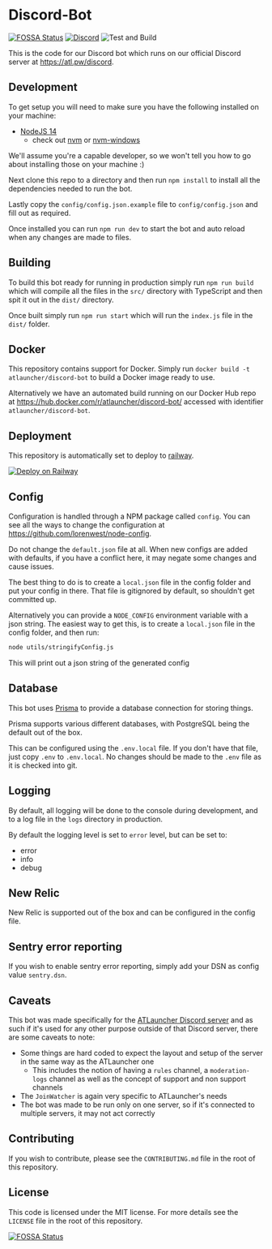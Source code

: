 # Discord-Bot

[![FOSSA Status](https://app.fossa.io/api/projects/git%2Bgithub.com%2FATLauncher%2Fdiscord-bot.svg?type=shield)](https://app.fossa.io/projects/git%2Bgithub.com%2FATLauncher%2Fdiscord-bot?ref=badge_shield)
[![Discord](https://discordapp.com/api/guilds/117047818136322057/embed.png?style=shield)](https://atl.pw/discordfromgithub)
![Test and Build](https://github.com/ATLauncher/discord-bot/workflows/Test%20and%20Build/badge.svg?branch=master)

This is the code for our Discord bot which runs on our official Discord server at <https://atl.pw/discord>.

## Development

To get setup you will need to make sure you have the following installed on your machine:

-   [NodeJS 14](https://nodejs.org/en/download/)
    -   check out [nvm](https://github.com/creationix/nvm) or [nvm-windows](https://github.com/coreybutler/nvm-windows)

We'll assume you're a capable developer, so we won't tell you how to go about installing those on your machine :)

Next clone this repo to a directory and then run `npm install` to install all the dependencies needed to run the bot.

Lastly copy the `config/config.json.example` file to `config/config.json` and fill out as required.

Once installed you can run `npm run dev` to start the bot and auto reload when any changes are made to files.

## Building

To build this bot ready for running in production simply run `npm run build` which will compile all the files in the
`src/` directory with TypeScript and then spit it out in the `dist/` directory.

Once built simply run `npm run start` which will run the `index.js` file in the `dist/` folder.

## Docker

This repository contains support for Docker. Simply run `docker build -t atlauncher/discord-bot` to build a Docker image
ready to use.

Alternatively we have an automated build running on our Docker Hub repo at
<https://hub.docker.com/r/atlauncher/discord-bot/> accessed with identifier `atlauncher/discord-bot`.

## Deployment

This repository is automatically set to deploy to [railway](https://railway.app/).

[![Deploy on Railway](https://railway.app/button.svg)](https://railway.app/new?template=https%3A%2F%2Fgithub.com%2FATLauncher%2Fdiscord-bot&plugins=postgresql&envs=NODE_CONFIG%2CPORT&NODE_CONFIGDesc=Configuration+for+the+bot&PORTDesc=Port+the+web+server+listens+on&NODE_CONFIGDefault=%7B%7D)

## Config

Configuration is handled through a NPM package called `config`. You can see all the ways to change the configuration at
<https://github.com/lorenwest/node-config>.

Do not change the `default.json` file at all. When new configs are added with defaults, if you have a conflict here, it
may negate some changes and cause issues.

The best thing to do is to create a `local.json` file in the config folder and put your config in there. That file is
gitignored by default, so shouldn't get committed up.

Alternatively you can provide a `NODE_CONFIG` environment variable with a json string. The easiest way to get this, is
to create a `local.json` file in the config folder, and then run:

```sh
node utils/stringifyConfig.js
```

This will print out a json string of the generated config

## Database

This bot uses [Prisma](https://www.prisma.io/) to provide a database connection for storing things.

Prisma supports various different databases, with PostgreSQL being the default out of the box.

This can be configured using the `.env.local` file. If you don't have that file, just copy `.env` to `.env.local`. No
changes should be made to the `.env` file as it is checked into git.

## Logging

By default, all logging will be done to the console during development, and to a log file in the `logs` directory in
production.

By default the logging level is set to `error` level, but can be set to:

-   error
-   info
-   debug

## New Relic

New Relic is supported out of the box and can be configured in the config file.

## Sentry error reporting

If you wish to enable sentry error reporting, simply add your DSN as config value `sentry.dsn`.

## Caveats

This bot was made specifically for the [ATLauncher Discord server](https://atl.pw/discord) and as such if it's used for
any other purpose outside of that Discord server, there are some caveats to note:

-   Some things are hard coded to expect the layout and setup of the server in the same way as the ATLauncher one
    -   This includes the notion of having a `rules` channel, a `moderation-logs` channel as well as the concept of support
        and non support channels
-   The `JoinWatcher` is again very specific to ATLauncher's needs
-   The bot was made to be run only on one server, so if it's connected to multiple servers, it may not act correctly

## Contributing

If you wish to contribute, please see the `CONTRIBUTING.md` file in the root of this repository.

## License

This code is licensed under the MIT license. For more details see the `LICENSE` file in the root of this repository.

[![FOSSA Status](https://app.fossa.io/api/projects/git%2Bgithub.com%2FATLauncher%2Fdiscord-bot.svg?type=large)](https://app.fossa.io/projects/git%2Bgithub.com%2FATLauncher%2Fdiscord-bot?ref=badge_large)
